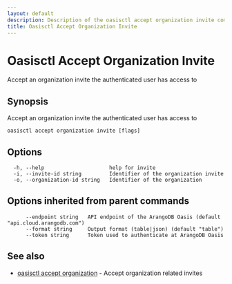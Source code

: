 ```yaml
---
layout: default
description: Description of the oasisctl accept organization invite command
title: Oasisctl Accept Organization Invite
---
```

# Oasisctl Accept Organization Invite

Accept an organization invite the authenticated user has access to

## Synopsis

Accept an organization invite the authenticated user has access to

```
oasisctl accept organization invite [flags]
```

## Options

```
  -h, --help                     help for invite
  -i, --invite-id string         Identifier of the organization invite
  -o, --organization-id string   Identifier of the organization
```

## Options inherited from parent commands

```
      --endpoint string   API endpoint of the ArangoDB Oasis (default "api.cloud.arangodb.com")
      --format string     Output format (table|json) (default "table")
      --token string      Token used to authenticate at ArangoDB Oasis
```

## See also

* [oasisctl accept organization](oasisctl_accept_organization.md)	 - Accept organization related invites


